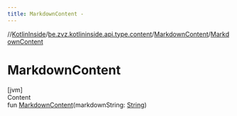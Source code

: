```yaml
---
title: MarkdownContent -
---
```

//[KotlinInside](../../index.md)/[be.zvz.kotlininside.api.type.content](../index.md)/[MarkdownContent](index.md)/[MarkdownContent](-markdown-content.md)



# MarkdownContent  
[jvm]  
Content  
fun [MarkdownContent](-markdown-content.md)(markdownString: [String](https://kotlinlang.org/api/latest/jvm/stdlib/kotlin/-string/index.html))  



